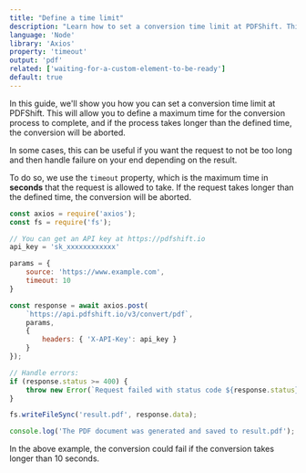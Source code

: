 ```yaml
---
title: "Define a time limit"
description: "Learn how to set a conversion time limit at PDFShift. This will allow you to define a maximum time for the conversion process to complete, and if the process takes longer than the defined time, the conversion will be aborted. This guides explains you how to achieve it using Node and the Axios library."
language: 'Node'
library: 'Axios'
property: 'timeout'
output: 'pdf'
related: ['waiting-for-a-custom-element-to-be-ready']
default: true
---
```


In this guide, we'll show you how you can set a conversion time limit at PDFShift. This will allow you to define a maximum time for the conversion process to complete, and if the process takes longer than the defined time, the conversion will be aborted.

In some cases, this can be useful if you want the request to not be too long and then handle failure on your end depending on the result.

To do so, we use the `timeout` property, which is the maximum time in **seconds** that the request is allowed to take. If the request takes longer than the defined time, the conversion will be aborted.

```javascript
const axios = require('axios');
const fs = require('fs');

// You can get an API key at https://pdfshift.io
api_key = 'sk_xxxxxxxxxxxx'

params = {
    source: 'https://www.example.com',
    timeout: 10
}

const response = await axios.post(
    `https://api.pdfshift.io/v3/convert/pdf`,
    params,
    {
        headers: { 'X-API-Key': api_key }
    }
});

// Handle errors:
if (response.status >= 400) {
    throw new Error(`Request failed with status code ${response.status}: ${response.data}`);
}

fs.writeFileSync('result.pdf', response.data);

console.log('The PDF document was generated and saved to result.pdf');
```

In the above example, the conversion could fail if the conversion takes longer than 10 seconds.